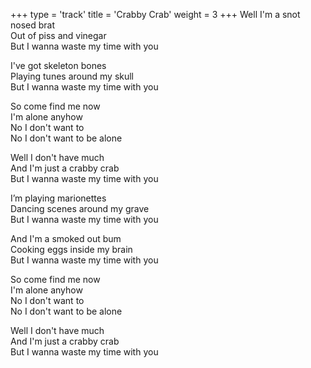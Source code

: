 +++
type = 'track'
title = 'Crabby Crab'
weight = 3
+++
Well I'm a snot nosed brat  
Out of piss and vinegar  
But I wanna waste my time with you

I've got skeleton bones  
Playing tunes around my skull  
But I wanna waste my time with you

So come find me now  
I'm alone anyhow  
No I don't want to  
No I don't want to be alone

Well I don't have much  
And I'm just a crabby crab  
But I wanna waste my time with you

I’m playing marionettes  
Dancing scenes around my grave  
But I wanna waste my time with you

And I'm a smoked out bum  
Cooking eggs inside my brain  
But I wanna waste my time with you

So come find me now  
I'm alone anyhow  
No I don't want to  
No I don't want to be alone

Well I don't have much  
And I'm just a crabby crab  
But I wanna waste my time with you
